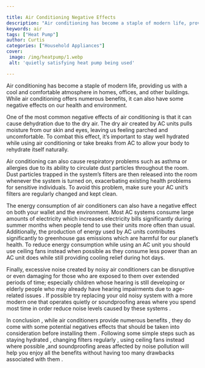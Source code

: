 ```yaml
---

title: Air Conditioning Negative Effects
description: "Air conditioning has become a staple of modern life, providing us with a cool and comfortable atmosphere in homes, offices, and ot...learn more about it now"
keywords: air
tags: ["Heat Pump"]
author: Curtis
categories: ["Household Appliances"]
cover: 
 image: /img/heatpump/1.webp
 alt: 'quietly satisfying heat pump being used'

---
```


Air conditioning has become a staple of modern life, providing us with a cool and comfortable atmosphere in homes, offices, and other buildings. While air conditioning offers numerous benefits, it can also have some negative effects on our health and environment.

One of the most common negative effects of air conditioning is that it can cause dehydration due to the dry air. The dry air created by AC units pulls moisture from our skin and eyes, leaving us feeling parched and uncomfortable. To combat this effect, it’s important to stay well hydrated while using air conditioning or take breaks from AC to allow your body to rehydrate itself naturally.

Air conditioning can also cause respiratory problems such as asthma or allergies due to its ability to circulate dust particles throughout the room. Dust particles trapped in the system’s filters are then released into the room whenever the system is turned on, exacerbating existing health problems for sensitive individuals. To avoid this problem, make sure your AC unit’s filters are regularly changed and kept clean.

The energy consumption of air conditioners can also have a negative effect on both your wallet and the environment. Most AC systems consume large amounts of electricity which increases electricity bills significantly during summer months when people tend to use their units more often than usual. Additionally, the production of energy used by AC units contributes significantly to greenhouse gas emissions which are harmful for our planet’s health. To reduce energy consumption while using an AC unit you should use ceiling fans instead when possible as they consume less power than an AC unit does while still providing cooling relief during hot days. 

Finally, excessive noise created by noisy air conditioners can be disruptive or even damaging for those who are exposed to them over extended periods of time; especially children whose hearing is still developing or elderly people who may already have hearing impairments due to age-related issues . If possible try replacing your old noisy system with a more modern one that operates quietly or soundproofing areas where you spend most time in order reduce noise levels caused by these systems . 
 
In conclusion , while air conditioners provide numerous benefits , they do come with some potential negatives effects that should be taken into consideration before installing them . Following some simple steps such as staying hydrated , changing filters regularly , using ceiling fans instead where possible ,and soundproofing areas affected by noise pollution will help you enjoy all the benefits without having too many drawbacks associated with them .

